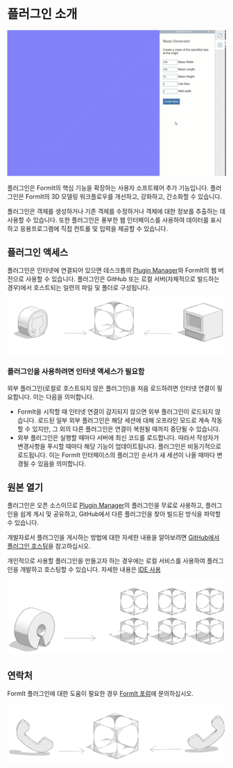 # 플러그인 소개

![](../.gitbook/assets/gg4.gif)

플러그인은 FormIt의 핵심 기능을 확장하는 사용자 소프트웨어 추가 기능입니다. 플러그인은 FormIt의 3D 모델링 워크플로우를 개선하고, 강화하고, 간소화할 수 있습니다.&#x20;

플러그인은 객체를 생성하거나 기존 객체를 수정하거나 객체에 대한 정보를 추출하는 데 사용할 수 있습니다. 또한 플러그인은 풍부한 웹 인터페이스를 사용하여 데이터를 표시하고 응용프로그램에 직접 컨트롤 및 입력을 제공할 수 있습니다.&#x20;

## 플러그인 액세스

플러그인은 인터넷에 연결되어 있으면 데스크톱의 [Plugin Manager](how-to-use-plug-ins.md#plugin-manager)와 FormIt의 웹 버전으로 사용할 수 있습니다. 플러그인은 GitHub 또는 로컬 서버(자체적으로 빌드하는 경우)에서 호스트되는 일련의 파일 및 폴더로 구성됩니다.&#x20;

![](../.gitbook/assets/c17.PNG)

### 플러그인을 사용하려면 인터넷 액세스가 필요함

외부 플러그인(로컬로 호스트되지 않은 플러그인)을 처음 로드하려면 인터넷 연결이 필요합니다. 이는 다음을 의미합니다.

* FormIt을 시작할 때 인터넷 연결이 감지되지 않으면 외부 플러그인이 로드되지 않습니다. 로드된 일부 외부 플러그인은 해당 세션에 대해 오프라인 모드로 계속 작동할 수 있지만, 그 외의 다른 플러그인은 연결이 복원될 때까지 중단될 수 있습니다.&#x20;
* 외부 플러그인은 실행할 때마다 서버에 최신 코드를 로드합니다. 따라서 작성자가 변경사항을 푸시할 때마다 해당 기능이 업데이트됩니다. 플러그인은 비동기적으로 로드됩니다. 이는 FormIt 인터페이스의 플러그인 순서가 새 세션이 나올 때마다 변경될 수 있음을 의미합니다.

## 원본 열기

플러그인은 오픈 소스이므로 [Plugin Manager](how-to-use-plug-ins.md#plugin-manager)의 플러그인을 무료로 사용하고, 플러그인을 쉽게 게시 및 공유하고, GitHub에서 다른 플러그인을 찾아 빌드된 방식을 파악할 수 있습니다.&#x20;

개발자로서 플러그인을 게시하는 방법에 대한 자세한 내용을 알아보려면 [GitHub에서 플러그인 호스팅](how-to-develop-plugins/advanced-development/hosting-a-plugin-on-github.md)을 참고하십시오.&#x20;

개인적으로 사용할 플러그인을 만들고자 하는 경우에는 로컬 서비스를 사용하여 플러그인을 개발하고 호스팅할 수 있습니다. 자세한 내용은 [IDE 사용 ](how-to-develop-plugins/advanced-development/using-an-ide.md)

![](../.gitbook/assets/c18.PNG)



## 연락처

FormIt 플러그인에 대한 도움이 필요한 경우 [FormIt 포럼](https://forums.autodesk.com/t5/formit-forum/bd-p/142)에 문의하십시오.

![](../.gitbook/assets/c19.PNG)

&#x20;

&#x20;
